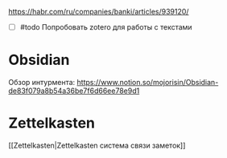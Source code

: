 https://habr.com/ru/companies/banki/articles/939120/
- [ ] #todo Попробовать zotero для работы с текстами 

# Obsidian
Обзор интурмента:
https://www.notion.so/mojorisin/Obsidian-de83f079a8b54a36be7f6d66ee78e9d1

# Zettelkasten
[[Zettelkasten|Zettelkasten система связи заметок]]

